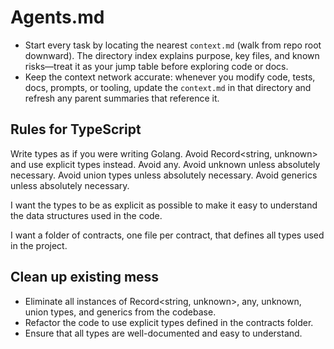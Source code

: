 # Agents.md

- Start every task by locating the nearest `context.md` (walk from repo root downward). The directory index explains purpose, key files, and known risks—treat it as your jump table before exploring code or docs.
- Keep the context network accurate: whenever you modify code, tests, docs, prompts, or tooling, update the `context.md` in that directory and refresh any parent summaries that reference it.

## Rules for TypeScript

Write types as if you were writing Golang.
Avoid Record<string, unknown> and use explicit types instead.
Avoid any.
Avoid unknown unless absolutely necessary.
Avoid union types unless absolutely necessary.
Avoid generics unless absolutely necessary.

I want the types to be as explicit as possible to make it easy to understand the data structures used in the code.

I want a folder of contracts, one file per contract, that defines all types used in the project.

## Clean up existing mess

- Eliminate all instances of Record<string, unknown>, any, unknown, union types, and generics from the codebase.
- Refactor the code to use explicit types defined in the contracts folder.
- Ensure that all types are well-documented and easy to understand.
  

